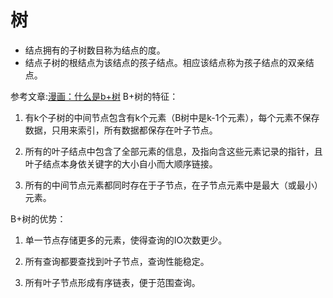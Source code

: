 # 树

* 结点拥有的子树数目称为结点的度。
* 结点子树的根结点为该结点的孩子结点。相应该结点称为孩子结点的双亲结点。

参考文章:[漫画：什么是b+树](https://blog.csdn.net/qq_26222859/article/details/80631121)
B+树的特征：

1. 有k个子树的中间节点包含有k个元素（B树中是k-1个元素），每个元素不保存数据，只用来索引，所有数据都保存在叶子节点。

2. 所有的叶子结点中包含了全部元素的信息，及指向含这些元素记录的指针，且叶子结点本身依关键字的大小自小而大顺序链接。

3. 所有的中间节点元素都同时存在于子节点，在子节点元素中是最大（或最小）元素。

B+树的优势：

1. 单一节点存储更多的元素，使得查询的IO次数更少。

2. 所有查询都要查找到叶子节点，查询性能稳定。

3. 所有叶子节点形成有序链表，便于范围查询。

